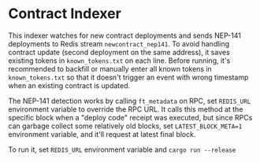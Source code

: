 # Contract Indexer

This indexer watches for new contract deployments and sends NEP-141 deployments to Redis stream `newcontract_nep141`. To avoid handling contract update (second deployment on the same address), it saves existing tokens in `known_tokens.txt` on each line. Before running, it's recommended to backfill or manually enter all known tokens in `known_tokens.txt` so that it doesn't trigger an event with wrong timestamp when an existing contract is updated.

The NEP-141 detection works by calling `ft_metadata` on RPC, set `REDIS_URL` environment variable to override the RPC URL. It calls this method at the specific block when a "deploy code" receipt was executed, but since RPCs can garbage collect some relatively old blocks, set `LATEST_BLOCK_META=1` environment variable, and it'll request at latest final block.

To run it, set `REDIS_URL` environment variable and `cargo run --release`

